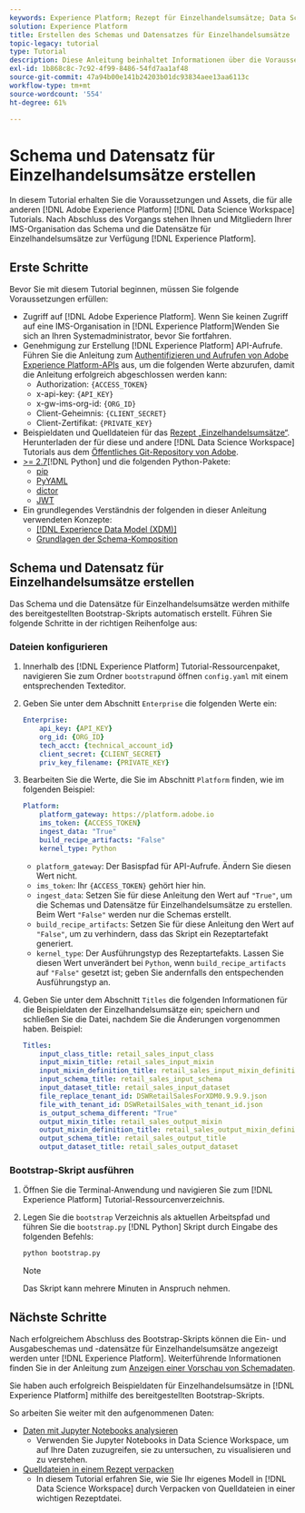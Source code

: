 ```yaml
---
keywords: Experience Platform; Rezept für Einzelhandelsumsätze; Data Science Workspace; beliebte Themen; Rezepte
solution: Experience Platform
title: Erstellen des Schemas und Datensatzes für Einzelhandelsumsätze
topic-legacy: tutorial
type: Tutorial
description: Diese Anleitung beinhaltet Informationen über die Voraussetzungen und Elemente, die bei allen anderen Anleitungen für Adobe Experience Platform Data Science Workspace benötigt werden. Danach stehen Ihnen und den Mitgliedern Ihrer IMS-Organisation in Experience Platform das Schema „Einzelhandelsumsätze“ und entsprechende Datensätze zur Verfügung.
exl-id: 1b868c8c-7c92-4f99-8486-54fd7aa1af48
source-git-commit: 47a94b00e141b24203b01dc93834aee13aa6113c
workflow-type: tm+mt
source-wordcount: '554'
ht-degree: 61%

---
```



# Schema und Datensatz für Einzelhandelsumsätze erstellen

In diesem Tutorial erhalten Sie die Voraussetzungen und Assets, die für alle anderen [!DNL Adobe Experience Platform] [!DNL Data Science Workspace] Tutorials. Nach Abschluss des Vorgangs stehen Ihnen und Mitgliedern Ihrer IMS-Organisation das Schema und die Datensätze für Einzelhandelsumsätze zur Verfügung [!DNL Experience Platform].

## Erste Schritte

Bevor Sie mit diesem Tutorial beginnen, müssen Sie folgende Voraussetzungen erfüllen:
- Zugriff auf [!DNL Adobe Experience Platform]. Wenn Sie keinen Zugriff auf eine IMS-Organisation in [!DNL Experience Platform]Wenden Sie sich an Ihren Systemadministrator, bevor Sie fortfahren.
- Genehmigung zur Erstellung [!DNL Experience Platform] API-Aufrufe. Führen Sie die Anleitung zum [Authentifizieren und Aufrufen von Adobe Experience Platform-APIs](https://experienceleague.adobe.com/docs/experience-platform/landing/platform-apis/api-authentication.html?lang=de) aus, um die folgenden Werte abzurufen, damit die Anleitung erfolgreich abgeschlossen werden kann:
   - Authorization: `{ACCESS_TOKEN}`
   - x-api-key: `{API_KEY}`
   - x-gw-ims-org-id: `{ORG_ID}`
   - Client-Geheimnis: `{CLIENT_SECRET}`
   - Client-Zertifikat: `{PRIVATE_KEY}`
- Beispieldaten und Quelldateien für das [Rezept „Einzelhandelsumsätze“](../pre-built-recipes/retail-sales.md). Herunterladen der für diese und andere [!DNL Data Science Workspace] Tutorials aus dem [Öffentliches Git-Repository von Adobe](https://github.com/adobe/experience-platform-dsw-reference/).
- [ >= 2.7](https://www.python.org/downloads/)[!DNL Python] und die folgenden Python-Pakete:
   - [pip](https://pypi.org/project/pip/)
   - [PyYAML](https://pyyaml.org/)
   - [dictor](https://pypi.org/project/dictor/)
   - [JWT](https://pypi.org/project/jwt/)
- Ein grundlegendes Verständnis der folgenden in dieser Anleitung verwendeten Konzepte:
   - [[!DNL Experience Data Model (XDM)]](../../xdm/home.md)
   - [Grundlagen der Schema-Komposition](../../xdm/schema/field-dictionary.md)

## Schema und Datensatz für Einzelhandelsumsätze erstellen

Das Schema und die Datensätze für Einzelhandelsumsätze werden mithilfe des bereitgestellten Bootstrap-Skripts automatisch erstellt. Führen Sie folgende Schritte in der richtigen Reihenfolge aus:

### Dateien konfigurieren

1. Innerhalb des [!DNL Experience Platform] Tutorial-Ressourcenpaket, navigieren Sie zum Ordner `bootstrap`und öffnen `config.yaml` mit einem entsprechenden Texteditor.
2. Geben Sie unter dem Abschnitt `Enterprise` die folgenden Werte ein:

   ```yaml
   Enterprise:
       api_key: {API_KEY}
       org_id: {ORG_ID}
       tech_acct: {technical_account_id}
       client_secret: {CLIENT_SECRET}
       priv_key_filename: {PRIVATE_KEY}
   ```

3. Bearbeiten Sie die Werte, die Sie im Abschnitt `Platform` finden, wie im folgenden Beispiel:

   ```yaml
   Platform:
       platform_gateway: https://platform.adobe.io
       ims_token: {ACCESS_TOKEN}
       ingest_data: "True"
       build_recipe_artifacts: "False"
       kernel_type: Python
   ```

   - `platform_gateway`: Der Basispfad für API-Aufrufe. Ändern Sie diesen Wert nicht.
   - `ims_token`: Ihr `{ACCESS_TOKEN}` gehört hier hin.
   - `ingest_data`: Setzen Sie für diese Anleitung den Wert auf `"True"`, um die Schemas und Datensätze für Einzelhandelsumsätze zu erstellen. Beim Wert `"False"` werden nur die Schemas erstellt.
   - `build_recipe_artifacts`: Setzen Sie für diese Anleitung den Wert auf `"False"`, um zu verhindern, dass das Skript ein Rezeptartefakt generiert.
   - `kernel_type`: Der Ausführungstyp des Rezeptartefakts. Lassen Sie diesen Wert unverändert bei `Python`, wenn `build_recipe_artifacts` auf `"False"` gesetzt ist; geben Sie andernfalls den entspechenden Ausführungstyp an.

4. Geben Sie unter dem Abschnitt `Titles` die folgenden Informationen für die Beispieldaten der Einzelhandelsumsätze ein; speichern und schließen Sie die Datei, nachdem Sie die Änderungen vorgenommen haben. Beispiel:

   ```yaml
   Titles:
       input_class_title: retail_sales_input_class
       input_mixin_title: retail_sales_input_mixin
       input_mixin_definition_title: retail_sales_input_mixin_definition
       input_schema_title: retail_sales_input_schema
       input_dataset_title: retail_sales_input_dataset
       file_replace_tenant_id: DSWRetailSalesForXDM0.9.9.9.json
       file_with_tenant_id: DSWRetailSales_with_tenant_id.json
       is_output_schema_different: "True"
       output_mixin_title: retail_sales_output_mixin
       output_mixin_definition_title: retail_sales_output_mixin_definition
       output_schema_title: retail_sales_output_title
       output_dataset_title: retail_sales_output_dataset
   ```

### Bootstrap-Skript ausführen

1. Öffnen Sie die Terminal-Anwendung und navigieren Sie zum [!DNL Experience Platform] Tutorial-Ressourcenverzeichnis.
2. Legen Sie die `bootstrap` Verzeichnis als aktuellen Arbeitspfad und führen Sie die `bootstrap.py` [!DNL Python] Skript durch Eingabe des folgenden Befehls:

   ```bash
   python bootstrap.py
   ```

   >[!NOTE]
   >
   >Das Skript kann mehrere Minuten in Anspruch nehmen.

## Nächste Schritte

Nach erfolgreichem Abschluss des Bootstrap-Skripts können die Ein- und Ausgabeschemas und -datensätze für Einzelhandelsumsätze angezeigt werden unter [!DNL Experience Platform]. Weiterführende Informationen finden Sie in der Anleitung zum [Anzeigen einer Vorschau von Schemadaten](./preview-schema-data.md).

Sie haben auch erfolgreich Beispieldaten für Einzelhandelsumsätze in [!DNL Experience Platform] mithilfe des bereitgestellten Bootstrap-Skripts.

So arbeiten Sie weiter mit den aufgenommenen Daten:
- [Daten mit Jupyter Notebooks analysieren](../jupyterlab/analyze-your-data.md)
   - Verwenden Sie Jupyter Notebooks in Data Science Workspace, um auf Ihre Daten zuzugreifen, sie zu untersuchen, zu visualisieren und zu verstehen.
- [Quelldateien in einem Rezept verpacken](./package-source-files-recipe.md)
   - In diesem Tutorial erfahren Sie, wie Sie Ihr eigenes Modell in [!DNL Data Science Workspace] durch Verpacken von Quelldateien in einer wichtigen Rezeptdatei.
